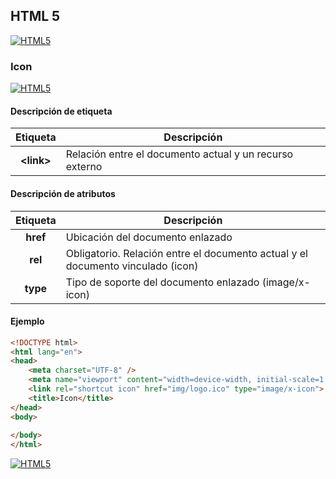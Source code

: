 ## HTML 5
[![HTML5](https://img.shields.io/badge/HTML5-F64A1D?style=for-the-badge&logo=HTML5&logoColor=white&labelColor=101010)](https://github.com/Alberto-mt/HTML5_CSS3/blob/main/Apuntes/HTML5/index.md)

### Icon
[![HTML5](https://img.shields.io/badge/Icon-44c04c?style=for-the-badge&logo=HTML5&logoColor=white&labelColor=101010)](https://github.com/Alberto-mt/HTML5_CSS3/blob/main/Apuntes/HTML5/categories/Icon.md)

#### Descripción de etiqueta
| Etiqueta  | Descripción  |
|:-:|---|
| **\<link\>**  | Relación entre el documento actual y un recurso externo  |

#### Descripción de atributos
| Etiqueta  |  Descripción  |
|:-:|---|
| **href**  | Ubicación del documento enlazado |
| **rel**  | Obligatorio. Relación entre el documento actual y el documento vinculado (icon) |
| **type**  | Tipo de soporte del documento enlazado (image/x-icon) |

#### Ejemplo
```html
<!DOCTYPE html>
<html lang="en">
<head>
    <meta charset="UTF-8" />
    <meta name="viewport" content="width=device-width, initial-scale=1.0" />
    <link rel="shortcut icon" href="img/logo.ico" type="image/x-icon">
    <title>Icon</title>
</head>
<body>
    
</body>
</html>
```

[![HTML5](https://img.shields.io/badge/Icon-44c04c?style=for-the-badge&label=&#9650;&logoColor=white&labelColor=101010)](https://github.com/Alberto-mt/HTML5_CSS3/blob/main/Apuntes/HTML5/categories/Icon.md)

